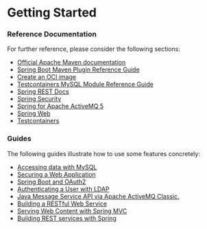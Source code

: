 # Getting Started

### Reference Documentation

For further reference, please consider the following sections:

* [Official Apache Maven documentation](https://maven.apache.org/guides/index.html)
* [Spring Boot Maven Plugin Reference Guide](https://docs.spring.io/spring-boot/docs/2.6.7/maven-plugin/reference/html/)
* [Create an OCI image](https://docs.spring.io/spring-boot/docs/2.6.7/maven-plugin/reference/html/#build-image)
* [Testcontainers MySQL Module Reference Guide](https://www.testcontainers.org/modules/databases/mysql/)
* [Spring REST Docs](https://docs.spring.io/spring-restdocs/docs/current/reference/html5/)
* [Spring Security](https://docs.spring.io/spring-boot/docs/2.6.7/reference/htmlsingle/#boot-features-security)
* [Spring for Apache ActiveMQ 5](https://docs.spring.io/spring-boot/docs/2.6.7/reference/htmlsingle/#boot-features-activemq)
* [Spring Web](https://docs.spring.io/spring-boot/docs/2.6.7/reference/htmlsingle/#boot-features-developing-web-applications)
* [Testcontainers](https://www.testcontainers.org/)

### Guides

The following guides illustrate how to use some features concretely:

* [Accessing data with MySQL](https://spring.io/guides/gs/accessing-data-mysql/)
* [Securing a Web Application](https://spring.io/guides/gs/securing-web/)
* [Spring Boot and OAuth2](https://spring.io/guides/tutorials/spring-boot-oauth2/)
* [Authenticating a User with LDAP](https://spring.io/guides/gs/authenticating-ldap/)
* [Java Message Service API via Apache ActiveMQ Classic.](https://spring.io/guides/gs/messaging-jms/)
* [Building a RESTful Web Service](https://spring.io/guides/gs/rest-service/)
* [Serving Web Content with Spring MVC](https://spring.io/guides/gs/serving-web-content/)
* [Building REST services with Spring](https://spring.io/guides/tutorials/bookmarks/)

